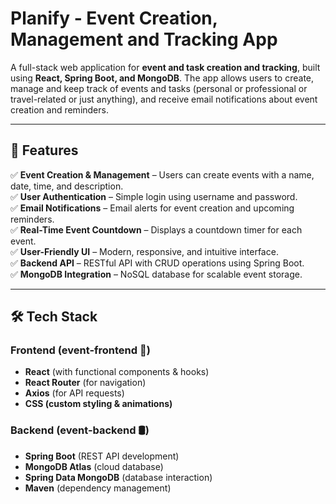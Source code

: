 # Planify - Event Creation, Management and Tracking App   

A full-stack web application for **event and task creation and tracking**, built using **React, Spring Boot, and MongoDB**. The app allows users to create, manage and keep track of events and tasks (personal or professional or travel-related or just anything), and receive email notifications about event creation and reminders.  

---

## 🚀 Features  

✅ **Event Creation & Management** – Users can create events with a name, date, time, and description.  
✅ **User Authentication** – Simple login using username and password.  
✅ **Email Notifications** – Email alerts for event creation and upcoming reminders.  
✅ **Real-Time Event Countdown** – Displays a countdown timer for each event.  
✅ **User-Friendly UI** – Modern, responsive, and intuitive interface.  
✅ **Backend API** – RESTful API with CRUD operations using Spring Boot.  
✅ **MongoDB Integration** – NoSQL database for scalable event storage.  

---

## 🛠 Tech Stack  

### Frontend (event-frontend 🎨)  
- **React** (with functional components & hooks)  
- **React Router** (for navigation)  
- **Axios** (for API requests)  
- **CSS (custom styling & animations)**  

### Backend (event-backend 🛢️)  
- **Spring Boot** (REST API development)  
- **MongoDB Atlas** (cloud database)  
- **Spring Data MongoDB** (database interaction)  
- **Maven** (dependency management)   

